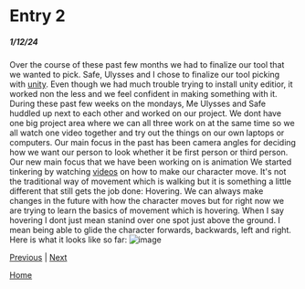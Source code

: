 # Entry 2
##### 1/12/24

Over the course of these past few months we had to finalize our tool that we wanted to pick. Safe, Ulysses and I chose to finalize our tool picking with [unity](https://unity.com/). Even though we had much trouble trying to install unity editior, it worked non the less and we feel confident in making something with it. During these past few weeks on the mondays, Me Ulysses and Safe huddled up next to each other and worked on our project. We dont have one big project area where we can all three work on at the same time so we all watch one video together and try out the things on our own laptops or computers. Our main focus in the past has been camera angles for deciding how we want our person to look whether it be first person or third person. Our new main focus that we have been working on is animation We started tinkering by watching [videos](https://www.youtube.com/watch?v=qQLvcS9FxnY) on how to make our character move. It's not the traditional way of movement which is walking but it is something a little different that still gets the job done: Hovering. We can always make changes in the future with how the character moves but for right now we are trying to learn the basics of movement which is hovering. When I say hovering I dont just mean stanind over one spot just above the ground. I mean being able to glide the character forwards, backwards, left and right. Here is what it looks like so far: ![image](https://github.com/jaidena2277/apcsa-freedom-project/assets/91745222/cc0ec8b5-2461-4665-92f1-cda252c13d3d) 


[Previous](entry01.md) | [Next](entry03.md)

[Home](../README.md)
